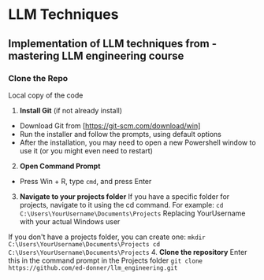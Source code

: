 # LLM Techniques

## Implementation of LLM techniques from - mastering LLM engineering course

### Clone the Repo
Local copy of the code
1. **Install Git** (if not already install)
  * Download Git from [https://git-scm.com/download/win]
  * Run the installer and follow the prompts, using default options
  * After the installation, you may need to open a new Powershell window to use it (or you might even need to restart)
2. **Open Command Prompt**
  * Press Win + R, type `cmd`, and press Enter
3. **Navigate to your projects folder**
If you have a specific folder for projects, navigate to it using the cd command. For example:
`cd C:\Users\YourUsername\Documents\Projects`
Replacing YourUsername with your actual Windows user

If you don't have a projects folder, you can create one:
``mkdir C:\Users\YourUsername\Documents\Projects
   cd C:\Users\YourUsername\Documents\Projects``
4. **Clone the repository**
Enter this in the command prompt in the Projects folder
`git clone https://github.com/ed-donner/llm_engineering.git`
